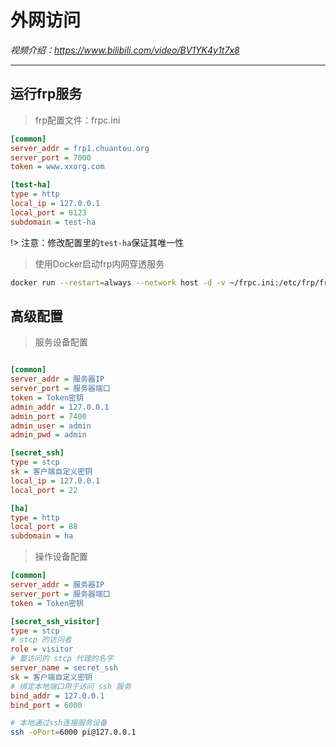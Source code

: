 # 外网访问

*视频介绍：https://www.bilibili.com/video/BV1YK4y1t7x8*

---

## 运行frp服务

> frp配置文件：frpc.ini

```ini
[common]
server_addr = frp1.chuantou.org
server_port = 7000
token = www.xxorg.com

[test-ha]
type = http
local_ip = 127.0.0.1
local_port = 8123
subdomain = test-ha
```
!> 注意：修改配置里的`test-ha`保证其唯一性

> 使用Docker启动frp内网穿透服务

```bash
docker run --restart=always --network host -d -v ~/frpc.ini:/etc/frp/frpc.ini --name frpc snowdreamtech/frpc
```

## 高级配置

> 服务设备配置
```ini

[common]
server_addr = 服务器IP
server_port = 服务器端口
token = Token密钥
admin_addr = 127.0.0.1
admin_port = 7400
admin_user = admin
admin_pwd = admin

[secret_ssh]
type = stcp
sk = 客户端自定义密钥
local_ip = 127.0.0.1
local_port = 22

[ha]
type = http
local_port = 88
subdomain = ha

```

> 操作设备配置
```ini
[common]
server_addr = 服务器IP
server_port = 服务器端口
token = Token密钥

[secret_ssh_visitor]
type = stcp
# stcp 的访问者
role = visitor
# 要访问的 stcp 代理的名字
server_name = secret_ssh
sk = 客户端自定义密钥
# 绑定本地端口用于访问 ssh 服务
bind_addr = 127.0.0.1
bind_port = 6000
```

```bash
# 本地通过ssh连接服务设备
ssh -oPort=6000 pi@127.0.0.1
```
